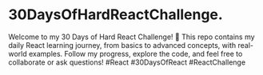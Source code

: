 # 30DaysOfHardReactChallenge.
Welcome to my 30 Days of Hard React Challenge! 🚀 This repo contains my daily React learning journey, from basics to advanced concepts, with real-world examples. Follow my progress, explore the code, and feel free to collaborate or ask questions! #React #30DaysOfReact #ReactChallenge
